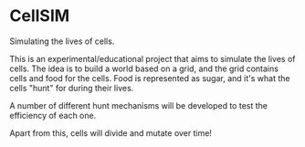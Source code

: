# CellSIM
Simulating the lives of cells.

This is an experimental/educational project that aims to simulate the lives of cells.
The idea is to build a world based on a grid, and the grid contains cells and food for the cells.
Food is represented as sugar, and it's what the cells "hunt" for during their lives.

A number of different hunt mechanisms will be developed to test the efficiency of each one.

Apart from this, cells will divide and mutate over time!
